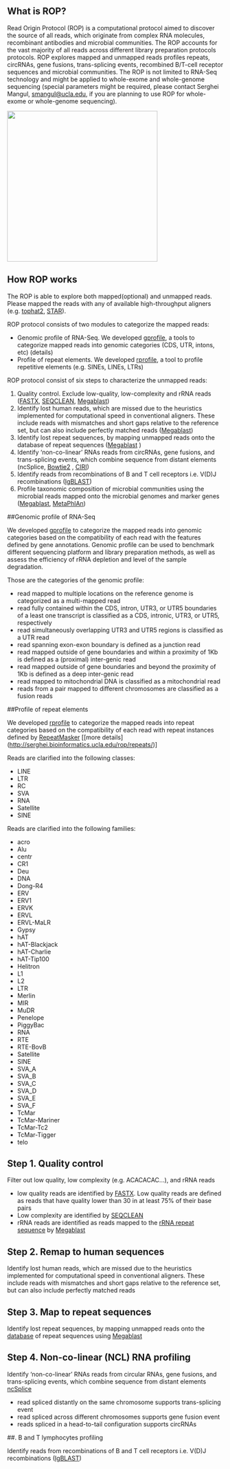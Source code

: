 ## What is ROP?

Read Origin Protocol (ROP) is a computational protocol aimed to discover the source of all reads, which originate from complex RNA molecules, recombinant antibodies and microbial communities. The ROP accounts for the vast majority of all reads across different library preparation protocols protocols. ROP explores mapped and unmapped reads profiles repeats, circRNAs, gene fusions, trans-splicing events, recombined B/T-cell receptor sequences and microbial communities.  The ROP is not limited to RNA-Seq technology and might be applied to whole-exome and whole-genome sequencing (special parameters might be required, please contact Serghei Mangul, smangul@ucla.edu, if you are planning to use ROP for whole-exome or whole-genome sequencing).


<img src="http://serghei.bioinformatics.ucla.edu/wp-content/uploads/sites/6/2015/10/rop.png" width="350">

## How ROP works

The ROP is able to explore both mapped(optional) and unmapped reads. Please mapped the reads with any of available high-throughput aligners (e.g. [tophat2](https://ccb.jhu.edu/software/tophat/index.shtml), [STAR](https://github.com/alexdobin/STAR)). 

ROP protocol consists of two modules to categorize the mapped reads:
* Genomic profile of RNA-Seq. We developed [gprofile](https://github.com/smangul1/gprofile), a  tools to categorize mapped reads into genomic categories (CDS, UTR, intons, etc)  (details)
* Profile of repeat elements. We developed [rprofile](https://github.com/smangul1/rprofile), a tool to profile repetitive elements (e.g. SINEs, LINEs, LTRs)

ROP protocol consist of six steps to characterize the unmapped reads:

1. Quality control. Exclude low-quality, low-complexity and rRNA reads ([FASTX](http://hannonlab.cshl.edu/fastx_toolkit/commandline.html), [SEQCLEAN](https://sourceforge.net/projects/seqclean/), [Megablast](ftp://ftp.ncbi.nlm.nih.gov/blast/executables/blast+/LATEST/))
2. Identify lost human reads, which are missed due to the heuristics implemented for computational speed in conventional aligners. These include reads with mismatches and short gaps relative to the reference set, but can also include perfectly matched reads ([Megablast](ftp://ftp.ncbi.nlm.nih.gov/blast/executables/blast+/LATEST/))
1. Identify lost repeat sequences, by mapping unmapped reads onto the database of repeat sequences ([Megablast](ftp://ftp.ncbi.nlm.nih.gov/blast/executables/blast+/LATEST/) )
1. Identify ‘non-co-linear’ RNAs reads from circRNAs, gene fusions, and trans-splicing events, which combine sequence from distant elements (ncSplice, [Bowtie2](http://bowtie-bio.sourceforge.net/bowtie2/index.shtml) , [CIRI](https://github.com/Frenzchen/ncSplice))
1. Identify reads from recombinations of B and T cell receptors i.e. V(D)J recombinations ([IgBLAST](http://mirrors.vbi.vt.edu/mirrors/ftp.ncbi.nih.gov/blast/executables/igblast/release/1.4.0/))
1. Profile taxonomic composition of microbial communities using the microbial reads mapped onto the microbial genomes and marker genes ([Megablast](ftp://ftp.ncbi.nlm.nih.gov/blast/executables/blast+/LATEST/), [MetaPhlAn](http://huttenhower.sph.harvard.edu/metaphlan))


##Genomic profile of RNA-Seq

We developed [gprofile](https://github.com/smangul1/gprofile) to categorize the mapped reads into genomic categories based on the compatibility of each read with the features defined by gene annotations. Genomic profile can be used to benchmark different sequencing platform and library preparation methods, as well as assess the efficiency of rRNA depletion and level of the sample degradation.  

Those are the categories of the genomic profile:  

* read mapped to multiple locations on the reference genome is categorized as a multi-mapped read
* read fully contained within the CDS, intron, UTR3, or UTR5 boundaries of a least one transcript is classified as a CDS, intronic, UTR3, or UTR5, respectively
* read simultaneously overlapping UTR3 and UTR5 regions is classified as a UTR read
* read spanning exon-exon boundary is defined as a junction read
* read mapped outside of gene boundaries and within a proximity of 1Kb is defined as a (proximal) inter-genic read
* read mapped outside of gene boundaries and beyond the proximity of 1Kb is defined as a deep inter-genic read
* read mapped to mitochondrial DNA is classified as a mitochondrial read
* reads from a pair mapped to different chromosomes are classified as a fusion reads

##Profile of repeat elements 

We developed [rprofile](https://github.com/smangul1/rprofile) to categorize the mapped reads into repeat categories based on the compatibility of each read with repeat instances defined by [RepeatMasker](http://www.repeatmasker.org/) [[more details] (http://serghei.bioinformatics.ucla.edu/rop/repeats/)]

Reads are clarified into the following classes: 

* LINE
* LTR
* RC
* SVA
* RNA
* Satellite
* SINE

Reads are clarified into the following families: 
* acro
* Alu
* centr
* CR1
* Deu
* DNA
* Dong-R4
* ERV
* ERV1
* ERVK
* ERVL
* ERVL-MaLR
* Gypsy
* hAT
* hAT-Blackjack
* hAT-Charlie
* hAT-Tip100
* Helitron
* L1
* L2
* LTR
* Merlin
* MIR
* MuDR
* Penelope
* PiggyBac
* RNA
* RTE
* RTE-BovB
* Satellite
* SINE
* SVA_A
* SVA_B
* SVA_C
* SVA_D
* SVA_E
* SVA_F
* TcMar
* TcMar-Mariner
* TcMar-Tc2
* TcMar-Tigger
* telo

## Step 1. Quality control

Filter out low quality, low complexity (e.g. ACACACAC...), and rRNA reads

* low quality reads are identified by [FASTX](http://hannonlab.cshl.edu/fastx_toolkit/commandline.html). Low quality reads are defined as reads that have quality lower than 30 in at least 75% of their base pairs
* Low complexity are identified by [SEQCLEAN](https://sourceforge.net/projects/seqclean/)
* rRNA reads are identified as reads mapped to the [rRNA repeat sequence](http://www.ncbi.nlm.nih.gov/nuccore/U13369) by [Megablast](ftp://ftp.ncbi.nlm.nih.gov/blast/executables/blast+/LATEST/)

## Step 2. Remap to human sequences

Identify lost human reads, which are missed due to the heuristics implemented for computational speed in conventional aligners. These include reads with mismatches and short gaps relative to the reference set, but can also include perfectly matched reads 

## Step 3. Map to repeat sequences
Identify lost repeat sequences, by mapping unmapped reads onto the [database](http://www.girinst.org/repbase/) of repeat sequences using [Megablast](ftp://ftp.ncbi.nlm.nih.gov/blast/executables/blast+/LATEST/) 

## Step 4. Non-co-linear (NCL) RNA profiling

Identify ‘non-co-linear’ RNAs reads from circular RNAs, gene fusions, and trans-splicing events, which combine sequence from distant elements [ncSplice](https://github.com/Frenzchen/ncSplice)

* read spliced distantly on the same chromosome supports trans-splicing event
* read spliced across different chromosomes supports gene fusion event
* reads spliced in a head-to-tail configuration supports circRNAs

##. B and T lymphocytes profiling

Identify reads from recombinations of B and T cell receptors i.e. V(D)J recombinations ([IgBLAST](http://mirrors.vbi.vt.edu/mirrors/ftp.ncbi.nih.gov/blast/executables/igblast/release/1.4.0/))

